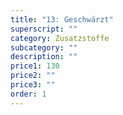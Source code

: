 ```yaml
---
title: "13: Geschwärzt"
superscript: ""
category: Zusatzstoffe
subcategory: ""
description: ""
price1: 130
price2: ""
price3: ""
order: 1
---
```

